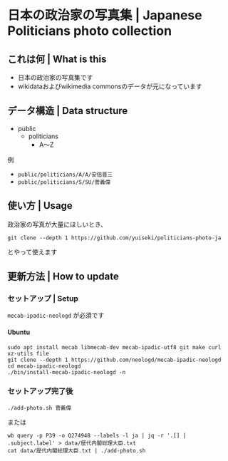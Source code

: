 # 日本の政治家の写真集 | Japanese Politicians photo collection

## これは何 | What is this

- 日本の政治家の写真集です
- wikidataおよびwikimedia commonsのデータが元になっています


## データ構造 | Data structure
- public
  - politicians
    - A～Z

例

- `public/politicians/A/A/安倍晋三`
- `public/politicians/S/SU/菅義偉`

## 使い方 | Usage
政治家の写真が大量にほしいとき、
```
git clone --depth 1 https://github.com/yuiseki/politicians-photo-ja
```
とやって使えます

## 更新方法 | How to update
### セットアップ | Setup
`mecab-ipadic-neologd` が必須です

#### Ubuntu
```
sudo apt install mecab libmecab-dev mecab-ipadic-utf8 git make curl xz-utils file
git clone --depth 1 https://github.com/neologd/mecab-ipadic-neologd
cd mecab-ipadic-neologd
./bin/install-mecab-ipadic-neologd -n
```

### セットアップ完了後
```
./add-photo.sh 菅義偉
```

または

```
wb query -p P39 -o Q274948 --labels -l ja | jq -r '.[] | .subject.label' > data/歴代内閣総理大臣.txt
cat data/歴代内閣総理大臣.txt | ./add-photo.sh
```